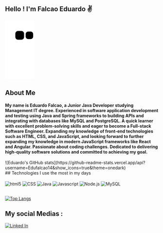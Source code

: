 ## Hello ! I'm Falcao Eduardo ✌️

![Snake animation](https://github.com/Edufalcao14/Edufalcao14/blob/output/github-contribution-grid-snake.svg)

## About Me

#### My name is Eduardo Falcao, a Junior Java Developer studying  Management IT degree. Experienced in software application development and testing using Java and Spring frameworks  to building  APIs and integrating with databases like MySQL and PostgreSQL. A quick learner with excellent problem-solving skills and eager to become a Full-stack Software Engineer. Expanding my knowledge of front-end technologies such as HTML, CSS, and JavaScript, and looking forward to further expanding my knowledge in modern JavaScript frameworks like React and Angular. Passionate about coding challenges. Dedicated to delivering high-quality software solutions and committed to achieving my goal.


<div style "aligne-items : center">
![Eduardo's GitHub stats](https://github-readme-stats.vercel.app/api?username=Edufalcao14&show_icons=true&theme=onedark)
</div>
## Technologies I use the most in my days

<div style = "display: inline_block ; justify-content : space-around "><br/>
    <img align="center" alt="html5" src ="https://img.shields.io/badge/HTML-239120?style=for-the-badge&logo=html5&logoColor=white" />
    <img align="center" alt="CSS" src ="https://img.shields.io/badge/CSS-239120?&style=for-the-badge&logo=css3&logoColor=white" />
    <img align="center" alt="Java" src ="https://img.shields.io/badge/Java-ED8B00?style=for-the-badge&logo=openjdk&logoColor=black" />
    <img align="center" alt="Javascript" src ="https://img.shields.io/badge/JavaScript-F7DF1E?style=for-the-badge&logo=javascript&logoColor=black" />
    <img align="center" alt="Node.js" src ="https://img.shields.io/badge/Node.js-43853D?style=for-the-badge&logo=node.js&logoColor=white" />
    <img align="center" alt="MySQL" src ="https://img.shields.io/badge/MySQL-00000F?style=for-the-badge&logo=mysql&logoColor=white" /> 
</div>
<br>

[![Top Langs](https://github-readme-stats.vercel.app/api/top-langs/?username=anuraghazra&layout=compact)](https://github.com/anuraghazra/github-readme-stats)

## My social Medias :

[![Linked In](https://img.shields.io/badge/LinkedIn-0077B5?style=for-the-badge&logo=linkedin&logoColor=white)](https://www.linkedin.com/in/edusampaiofalcao/)

